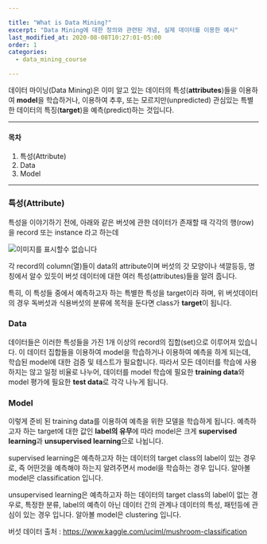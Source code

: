 ```yaml
---

title: "What is Data Mining?"
excerpt: "Data Mining에 대한 정의와 관련된 개념, 실제 데이터를 이용한 예시"
last_modified_at: 2020-08-08T10:27:01-05:00
order: 1
categories:
  - data_mining_course

---
```


데이터 마이닝(Data Mining)은 이미 알고 있는 데이터의 특성(<strong>attributes</strong>)들을 이용하여 <strong>model</strong>을 학습하거나, 이용하여 추후, 또는 모르지만(unpredicted) 관심있는 특별한 데이터의 특징(<strong>target</strong>)을 예측(predict)하는 것입니다.

---
#### 목차
1. 특성(Attribute)
2. Data
3. Model

---
### 특성(Attribute)
특성을 이야기하기 전에, 아래와 같은 버섯에 관한 데이터가 존재할 때 각각의 행(row)을 record 또는 instance 라고 하는데

![이미지를 표시할수 없습니다](../../../../image/data_preview.png)


각 record의 column(열)들이 data의 attribute이며 버섯의 갓 모양이나 색깔등등, 명칭에서 알수 있듯이 버섯 데이터에 대한 여러 특성(attributes)들을 알려 줍니다.

특히, 이 특성들 중에서 예측하고자 하는 특별한 특성을 target이라 하며, 위 버섯데이터의 경우 독버섯과 식용버섯의 분류에 목적을 둔다면 class가 <strong>target</strong>이 됩니다.

### Data
데이터들은 이러한 특성들을 가진 1개 이상의 record의 집합(set)으로 이루어져 있습니다. 이 데이터 집합들을 이용하여 model을 학습하거나 이용하여 예측을 하게 되는데, 학습된 model에 대한
검증 및 테스트가 필요합니다. 따라서 모든 데이터를 학습에 사용하지는 않고 일정 비율로 나누어, 데이터를 model 학습에 필요한 <strong>training data</strong>와 model 평가에 필요한 <strong>test data</strong>로 각각 나누게 됩니다.


### Model
이렇게 준비 된 training data를 이용하여 예측을 위한 모델을 학습하게 됩니다.
예측하고자 하는 target에 대한 값인 <strong>label의 유무</strong>에 따라 model은 크게 <strong>supervised learning</strong>과 <strong>unsupervised learning</strong>으로 나뉩니다.

supervised learning은 예측하고자 하는 데이터의 target class의 label이 있는 경우로, 즉 어떤것을 예측해야 하는지 알려주면서 model을 학습하는 경우 입니다. 알아볼 model은 classification 입니다.

unsupervised learning은 예측하고자 하는 데이터의 target class의 label이 없는 경우로, 특정한 분류, label의 예측이 아닌 데이터 간의 관계나 데이터의 특성, 패턴등에 관심이 있는 경우 입니다. 알아볼 model은 clustering 입니다.



버섯 데이터 출처 : <https://www.kaggle.com/uciml/mushroom-classification>
